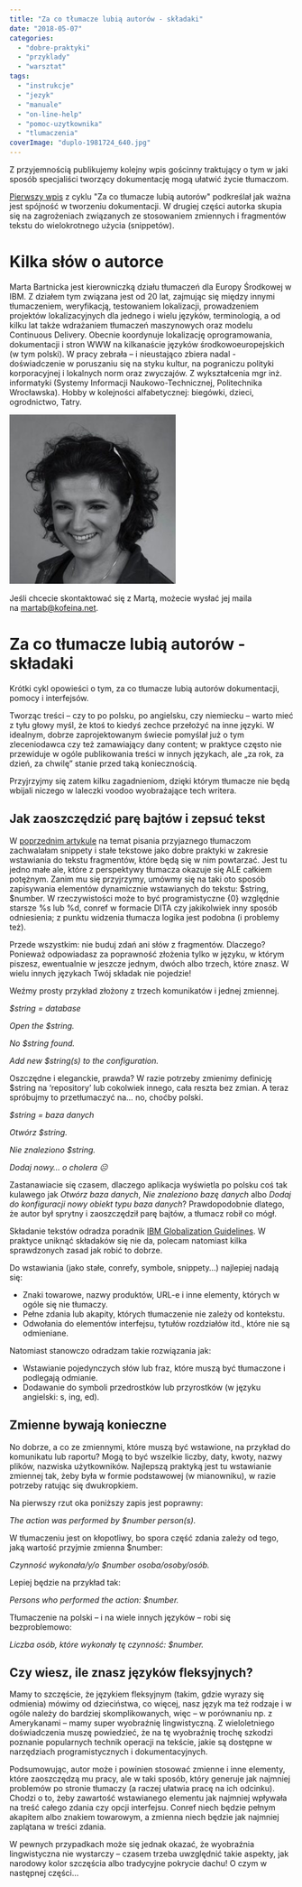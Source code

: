 ```yaml
---
title: "Za co tłumacze lubią autorów - składaki"
date: "2018-05-07"
categories:
  - "dobre-praktyki"
  - "przyklady"
  - "warsztat"
tags:
  - "instrukcje"
  - "jezyk"
  - "manuale"
  - "on-line-help"
  - "pomoc-uzytkownika"
  - "tlumaczenia"
coverImage: "duplo-1981724_640.jpg"
---
```


Z przyjemnością publikujemy kolejny wpis gościnny traktujący o tym w jaki sposób specjaliści tworzący dokumentację mogą ułatwić życie tłumaczom.

[Pierwszy wpis](http://techwriter.pl/za-co-tlumacze-lubia-autorow-spojnosc/) z cyklu "Za co tłumacze lubią autorów" podkreślał jak ważna jest spójność w tworzeniu dokumentacji. W drugiej części autorka skupia się na zagrożeniach związanych ze stosowaniem zmiennych i fragmentów tekstu do wielokrotnego użycia (snippetów).

# Kilka słów o autorce

Marta Bartnicka jest kierowniczką działu tłumaczeń dla Europy Środkowej w IBM. Z działem tym związana jest od 20 lat, zajmując się między innymi tłumaczeniem, weryfikacją, testowaniem lokalizacji, prowadzeniem projektów lokalizacyjnych dla jednego i wielu języków, terminologią, a od kilku lat także wdrażaniem tłumaczeń maszynowych oraz modelu Continuous Delivery. Obecnie koordynuje lokalizację oprogramowania, dokumentacji i stron WWW na kilkanaście języków środkowoeuropejskich (w tym polski). W pracy zebrała – i nieustająco zbiera nadal - doświadczenie w poruszaniu się na styku kultur, na pograniczu polityki korporacyjnej i lokalnych norm oraz zwyczajów. Z wykształcenia mgr inż. informatyki (Systemy Informacji Naukowo-Technicznej, Politechnika Wrocławska). Hobby w kolejności alfabetycznej: biegówki, dzieci, ogrodnictwo, Tatry.

[![](images/marta_bartnicka-295x300.jpg)](http://techwriter.pl/wp-content/uploads/2018/03/marta_bartnicka.jpg)

Jeśli chcecie skontaktować się z Martą, możecie wysłać jej maila na [martab@kofeina.net](mailto:martab@kofeina.net).

# Za co tłumacze lubią autorów - składaki

Krótki cykl opowieści o tym, za co tłumacze lubią autorów dokumentacji, pomocy i interfejsów.

Tworząc treści – czy to po polsku, po angielsku, czy niemiecku – warto mieć z tyłu głowy myśl, że ktoś to kiedyś zechce przełożyć na inne języki. W idealnym, dobrze zaprojektowanym świecie pomyślał już o tym zleceniodawca czy też zamawiający dany content; w praktyce często nie przewiduje w ogóle publikowania treści w innych językach, ale „za rok, za dzień, za chwilę” stanie przed taką koniecznością.

Przyjrzyjmy się zatem kilku zagadnieniom, dzięki którym tłumacze nie będą wbijali niczego w laleczki voodoo wyobrażające tech writera.

## Jak zaoszczędzić parę bajtów i zepsuć tekst

W [poprzednim artykule](http://techwriter.pl/za-co-tlumacze-lubia-autorow-spojnosc/) na temat pisania przyjaznego tłumaczom zachwalałam snippety i stałe tekstowe jako dobre praktyki w zakresie wstawiania do tekstu fragmentów, które będą się w nim powtarzać. Jest tu jedno małe ale, które z perspektywy tłumacza okazuje się ALE całkiem potężnym. Zanim mu się przyjrzymy, umówmy się na taki oto sposób zapisywania elementów dynamicznie wstawianych do tekstu: $string, $number. W rzeczywistości może to być programistyczne {0} względnie starsze %s lub %d, conref w formacie DITA czy jakikolwiek inny sposób odniesienia; z punktu widzenia tłumacza logika jest podobna (i problemy też).

Przede wszystkim: nie buduj zdań ani słów z fragmentów. Dlaczego? Ponieważ odpowiadasz za poprawność złożenia tylko w języku, w którym piszesz, ewentualnie w jeszcze jednym, dwóch albo trzech, które znasz. W wielu innych językach Twój składak nie pojedzie!

Weźmy prosty przykład złożony z trzech komunikatów i jednej zmiennej.

_$string = database_

_Open the $string._

_No $string found._

_Add new $string(s) to the configuration._

Oszczędne i eleganckie, prawda? W razie potrzeby zmienimy definicję $string na ‘repository’ lub cokolwiek innego, cała reszta bez zmian. A teraz spróbujmy to przetłumaczyć na… no, choćby polski.

_$string = baza danych_

_Otwórz $string._

_Nie znaleziono $string._

_Dodaj nowy… o cholera_ _☹_

Zastanawiacie się czasem, dlaczego aplikacja wyświetla po polsku coś tak kulawego jak _Otwórz baza danych_, _Nie znaleziono bazę danych_ albo _Dodaj do konfiguracji nowy obiekt typu baza danych_? Prawdopodobnie dlatego, że autor był sprytny i zaoszczędził parę bajtów, a tłumacz robił co mógł.

Składanie tekstów odradza poradnik [IBM Globalization Guidelines](https://www-01.ibm.com/software/globalization/guidelines/a7.html). W praktyce uniknąć składaków się nie da, polecam natomiast kilka sprawdzonych zasad jak robić to dobrze.

Do wstawiania (jako stałe, conrefy, symbole, snippety…) najlepiej nadają się:

- Znaki towarowe, nazwy produktów, URL-e i inne elementy, których w ogóle się nie tłumaczy.
- Pełne zdania lub akapity, których tłumaczenie nie zależy od kontekstu.
- Odwołania do elementów interfejsu, tytułów rozdziałów itd., które nie są odmieniane.

Natomiast stanowczo odradzam takie rozwiązania jak:

- Wstawianie pojedynczych słów lub fraz, które muszą być tłumaczone i podlegają odmianie.
- Dodawanie do symboli przedrostków lub przyrostków (w języku angielski: s, ing, ed).

## Zmienne bywają konieczne

No dobrze, a co ze zmiennymi, które muszą być wstawione, na przykład do komunikatu lub raportu? Mogą to być wszelkie liczby, daty, kwoty, nazwy plików, nazwiska użytkowników. Najlepszą praktyką jest tu wstawianie zmiennej tak, żeby była w formie podstawowej (w mianowniku), w razie potrzeby ratując się dwukropkiem.

Na pierwszy rzut oka poniższy zapis jest poprawny:

_The action was performed by $number person(s)._

W tłumaczeniu jest on kłopotliwy, bo spora część zdania zależy od tego, jaką wartość przyjmie zmienna $number:

_Czynność wykonała/y/o $number osoba/osoby/osób._

Lepiej będzie na przykład tak:

_Persons who performed the action: $number._

Tłumaczenie na polski – i na wiele innych języków – robi się bezproblemowo:

_Liczba osób, które wykonały tę czynność: $number._

## Czy wiesz, ile znasz języków fleksyjnych?

Mamy to szczęście, że językiem fleksyjnym (takim, gdzie wyrazy się odmienia) mówimy od dzieciństwa, co więcej, nasz język ma też rodzaje i w ogóle należy do bardziej skomplikowanych, więc – w porównaniu np. z Amerykanami – mamy super wyobraźnię lingwistyczną. Z wieloletniego doświadczenia muszę powiedzieć, że na tę wyobraźnię trochę szkodzi poznanie popularnych technik operacji na tekście, jakie są dostępne w narzędziach programistycznych i dokumentacyjnych.

Podsumowując, autor może i powinien stosować zmienne i inne elementy, które zaoszczędzą mu pracy, ale w taki sposób, który generuje jak najmniej problemów po stronie tłumaczy (a raczej ułatwia pracę na ich odcinku). Chodzi o to, żeby zawartość wstawianego elementu jak najmniej wpływała na treść całego zdania czy opcji interfejsu. Conref niech będzie pełnym akapitem albo znakiem towarowym, a zmienna niech będzie jak najmniej zaplątana w treści zdania.

W pewnych przypadkach może się jednak okazać, że wyobraźnia lingwistyczna nie wystarczy – czasem trzeba uwzględnić takie aspekty, jak narodowy kolor szczęścia albo tradycyjne pokrycie dachu! O czym w następnej części…
